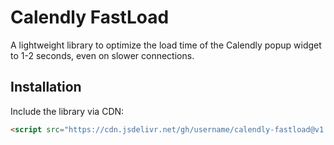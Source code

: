 # Calendly FastLoad

A lightweight library to optimize the load time of the Calendly popup widget to 1-2 seconds, even on slower connections.

## Installation

Include the library via CDN:

```html
<script src="https://cdn.jsdelivr.net/gh/username/calendly-fastload@v1.0.0/dist/calendly-fastload.min.js"></script>
